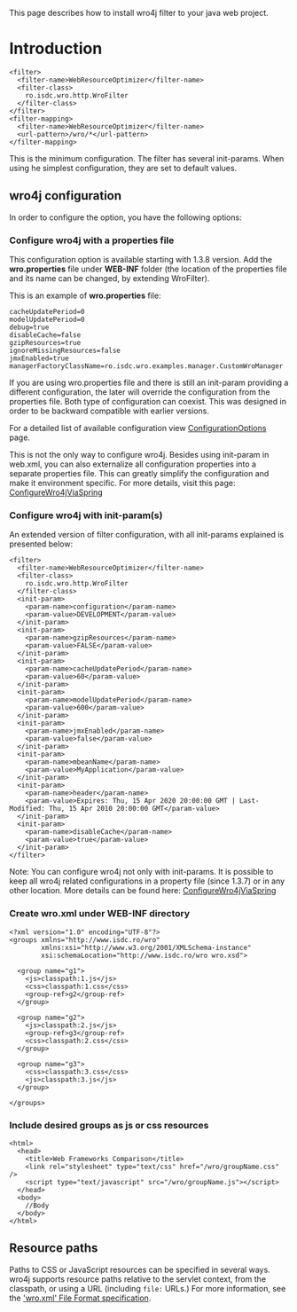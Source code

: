 This page describes how to install wro4j filter to your java web project.

# Introduction #
```
<filter>
  <filter-name>WebResourceOptimizer</filter-name>
  <filter-class>
    ro.isdc.wro.http.WroFilter
  </filter-class>
</filter>
<filter-mapping>
  <filter-name>WebResourceOptimizer</filter-name>
  <url-pattern>/wro/*</url-pattern>
</filter-mapping>
```

This is the minimum configuration. The filter has several init-params. When using he simplest configuration, they are set to default values.

## wro4j configuration ##
In order to configure the option, you have the following options:


### Configure wro4j with a properties file ###
This configuration option is available starting with 1.3.8 version. Add the **wro.properties** file under **WEB-INF** folder (the location of the properties file and its name can be changed, by extending WroFilter).

This is an example of **wro.properties** file:
```
cacheUpdatePeriod=0
modelUpdatePeriod=0
debug=true
disableCache=false
gzipResources=true
ignoreMissingResources=false
jmxEnabled=true
managerFactoryClassName=ro.isdc.wro.examples.manager.CustomWroManager
```

If you are using wro.properties file and there is still an init-param providing a different configuration, the later will override the configuration from the properties file. Both type of configuration can coexist. This was designed in order to be backward compatible with earlier versions.

For a detailed list of available configuration view [ConfigurationOptions](ConfigurationOptions.md) page.

This is not the only way to configure wro4j. Besides using init-param in web.xml, you can also externalize all configuration properties into a separate properties file. This can greatly simplify the configuration and make it environment specific. For more details, visit this page: [ConfigureWro4jViaSpring](ConfigureWro4jViaSpring.md)


### Configure wro4j with init-param(s) ###

An extended version of filter configuration, with all init-params explained is presented below:

```
<filter>
  <filter-name>WebResourceOptimizer</filter-name>
  <filter-class>
    ro.isdc.wro.http.WroFilter
  </filter-class>
  <init-param>
    <param-name>configuration</param-name>
    <param-value>DEVELOPMENT</param-value>
  </init-param>
  <init-param>
    <param-name>gzipResources</param-name>
    <param-value>FALSE</param-value>
  </init-param>
  <init-param>
    <param-name>cacheUpdatePeriod</param-name>
    <param-value>60</param-value>
  </init-param>
  <init-param>
    <param-name>modelUpdatePeriod</param-name>
    <param-value>600</param-value>
  </init-param>
  <init-param>
    <param-name>jmxEnabled</param-name>
    <param-value>false</param-value>
  </init-param>
  <init-param>
    <param-name>mbeanName</param-name>
    <param-value>MyApplication</param-value>
  </init-param>
  <init-param>  
    <param-name>header</param-name>  
    <param-value>Expires: Thu, 15 Apr 2020 20:00:00 GMT | Last-Modified: Thu, 15 Apr 2010 20:00:00 GMT</param-value>  
  </init-param>
  <init-param>
    <param-name>disableCache</param-name>
    <param-value>true</param-value>
  </init-param>
</filter>
```

Note: You can configure wro4j not only with init-params. It is possible to keep all wro4j related configurations in a property file (since 1.3.7) or in any other location. More details can be found here: [ConfigureWro4jViaSpring](ConfigureWro4jViaSpring.md)

### Create wro.xml under WEB-INF directory ###
```
<?xml version="1.0" encoding="UTF-8"?>
<groups xmlns="http://www.isdc.ro/wro"
        xmlns:xsi="http://www.w3.org/2001/XMLSchema-instance"
        xsi:schemaLocation="http://www.isdc.ro/wro wro.xsd">

  <group name="g1">
    <js>classpath:1.js</js>
    <css>classpath:1.css</css>
    <group-ref>g2</group-ref>
  </group>

  <group name="g2">
    <js>classpath:2.js</js>
    <group-ref>g3</group-ref>
    <css>classpath:2.css</css>
  </group>

  <group name="g3">
    <css>classpath:3.css</css>
    <js>classpath:3.js</js>
  </group>

</groups>
```

### Include desired groups as js or css resources ###
```
<html>
  <head>
    <title>Web Frameworks Comparison</title>
    <link rel="stylesheet" type="text/css" href="/wro/groupName.css" />
    <script type="text/javascript" src="/wro/groupName.js"></script>
  </head>
  <body>
    //Body
  </body>
</html>
```

## Resource paths ##

Paths to CSS or JavaScript resources can be specified in several ways.  wro4j supports resource paths relative to the servlet context, from the classpath, or using a URL (including `file:` URLs.)    For more information, see the ['wro.xml' File Format specification](WroFileFormat.md).